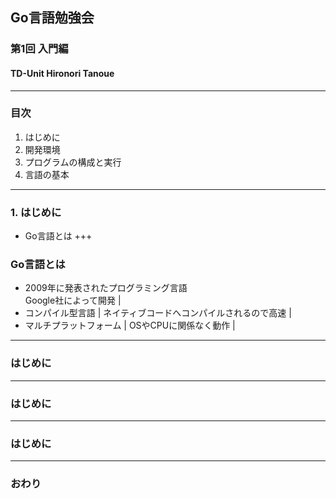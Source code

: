 ## Go言語勉強会
### 第1回 入門編
#### TD-Unit Hironori Tanoue
---
### 目次
1. はじめに
2. 開発環境
3. プログラムの構成と実行
4. 言語の基本
---
### 1. はじめに
- Go言語とは
+++
### Go言語とは
- 2009年に発表されたプログラミング言語  
Google社によって開発 |
- コンパイル型言語 |
ネイティブコードへコンパイルされるので高速 |
- マルチプラットフォーム |
OSやCPUに関係なく動作 |
---
### はじめに
---
### はじめに
---
### はじめに
---
### おわり
